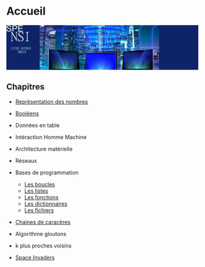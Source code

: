 # Accueil
[![alt text](../images/nsiBandeau.png)](https://www.lyceerotroudreux.com)
 

## Chapitres

* [Représentation des nombres](binaire.md)
* [Booléens](booleens.md)
* Données en table
* Intéraction Homme Machine
* Architecture matérielle
* Réseaux 
* Bases de programmation
    * [Les boucles](<algorithme et programmation/boucles.md>)
    * [Les listes](<algorithme et programmation/listes.md>)
    * [Les fonctions](<algorithme et programmation/fonctions.md>)
    * [Les dictionnaires](<algorithme et programmation/dictionnaires.md>)
    * [Les fichiers](<algorithme et programmation/fichiers.md>)

* [Chaines de caracères](<chaines.md>)
* Algorithme gloutons
* k plus proches voisins
* [Space Invaders](<Projet/spaceInvader.md>)